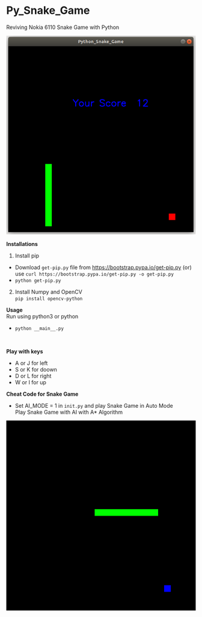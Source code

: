 # Py_Snake_Game
Reviving Nokia 6110 Snake Game with Python

<img src="Image.png" width="600" text="Sample Game Image"></br>

**Installations**
1. Install pip
* Download `get-pip.py` file from https://bootstrap.pypa.io/get-pip.py
(or) <br> use `curl https://bootstrap.pypa.io/get-pip.py -o get-pip.py`
* `python get-pip.py`

2. Install Numpy and OpenCV <br>
`pip install opencv-python`

**Usage** <br>
Run using python3 or python <br>
* `python __main__.py`
<br>

**Play with keys** 
<br>
* A or J for left <br>
* S or K for doown <br>
* D or L for right <br>
* W or I for up <br>

**Cheat Code for Snake Game** 
<br>
* Set AI_MODE = 1 in `init.py` and play Snake Game in Auto Mode<br>
Play Snake Game with AI with A* Algorithm <br>

<img src="AI_Mode.gif" width="600" text="AI Mode"></br>

